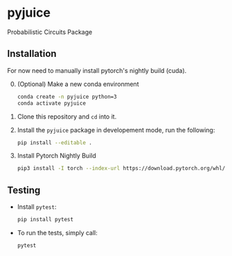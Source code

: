 # pyjuice

Probabilistic Circuits Package

## Installation

For now need to manually install pytorch's nightly build (cuda).

0. (Optional) Make a new conda environment

    ```bash
    conda create -n pyjuice python=3
    conda activate pyjuice
    ```

1. Clone this repository and `cd` into it.

2. Install the `pyjuice` package in developement mode, run the following:

    ```bash
    pip install --editable .
    ```

3. Install Pytorch Nightly Build

    ```bash
    pip3 install -I torch --index-url https://download.pytorch.org/whl/nightly/cu118
    ```

## Testing

- Install `pytest`:

    ```bash
    pip install pytest
    ```

- To run the tests, simply call:

    ```bash
    pytest
    ```
